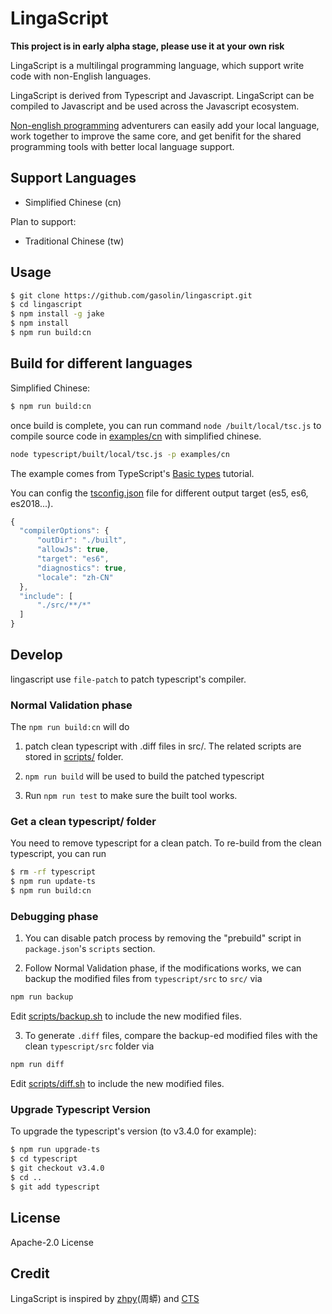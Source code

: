 # LingaScript

**This project is in early alpha stage, please use it at your own risk**

LingaScript is a multilingal programming language, which support write code with non-English languages.

LingaScript is derived from Typescript and Javascript. LingaScript can be compiled to Javascript and be used across the Javascript ecosystem.

[Non-english programming](https://en.wikipedia.org/wiki/Non-English-based_programming_languages) adventurers can easily add your local language, work together to improve the same core, and get benifit for the shared programming tools with better local language support.


## Support Languages

- Simplified Chinese (cn)

Plan to support:

- Traditional Chinese (tw)


## Usage

```sh
$ git clone https://github.com/gasolin/lingascript.git
$ cd lingascript
$ npm install -g jake
$ npm install
$ npm run build:cn
```


## Build for different languages

Simplified Chinese:

```sh
$ npm run build:cn
```

once build is complete, you can run command `node /built/local/tsc.js` to compile source code in [examples/cn](https://github.com/gasolin/lingascript/tree/master/examples/cn) with simplified chinese.

```sh
node typescript/built/local/tsc.js -p examples/cn
```

The example comes from TypeScript's [Basic types](https://www.typescriptlang.org/docs/handbook/basic-types.html) tutorial.

You can config the [tsconfig.json](https://www.typescriptlang.org/docs/handbook/compiler-options.html
) file for different output target (es5, es6, es2018...).

```js
{
  "compilerOptions": {
      "outDir": "./built",
      "allowJs": true,
      "target": "es6",
      "diagnostics": true,
      "locale": "zh-CN"
  },
  "include": [
      "./src/**/*"
  ]
}
```


## Develop

lingascript use `file-patch` to patch typescript's compiler.

### Normal Validation phase

The `npm run build:cn` will do

1. patch clean typescript with .diff files in src/. The related scripts are stored in [scripts/](https://github.com/gasolin/lingascript/tree/master/scripts) folder. 

2. `npm run build` will be used to build the patched typescript

3. Run `npm run test` to make sure the built tool works.

### Get a clean typescript/ folder

You need to remove typescript for a clean patch. To re-build from the clean typescript, you can run

```sh
$ rm -rf typescript
$ npm run update-ts
$ npm run build:cn
```

### Debugging phase

1. You can disable patch process by removing the "prebuild" script in `package.json`'s `scripts` section.

2. Follow Normal Validation phase, if the modifications works, we can backup the modified files from `typescript/src` to `src/` via

```sh
npm run backup
```

Edit [scripts/backup.sh](https://github.com/gasolin/lingascript/tree/master/scripts) to include the new modified files.

3. To generate `.diff` files, compare the backup-ed modified files with the clean `typescript/src` folder via

```sh
npm run diff
```

Edit [scripts/diff.sh](https://github.com/gasolin/lingascript/tree/master/scripts) to include the new modified files.

### Upgrade Typescript Version

To upgrade the typescript's version (to v3.4.0 for example):

```sh
$ npm run upgrade-ts
$ cd typescript
$ git checkout v3.4.0
$ cd ..
$ git add typescript
```

## License

Apache-2.0 License


## Credit

LingaScript is inspired by [zhpy](https://github.com/gasolin/zhpy/)(周蟒) and [CTS](https://github.com/program-in-chinese/CTS/issues/14)
